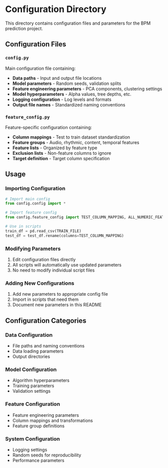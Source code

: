 # Configuration Directory

This directory contains configuration files and parameters for the BPM prediction project.

## Configuration Files

### `config.py`
Main configuration file containing:
- **Data paths** - Input and output file locations
- **Model parameters** - Random seeds, validation splits
- **Feature engineering parameters** - PCA components, clustering settings
- **Model hyperparameters** - Alpha values, tree depths, etc.
- **Logging configuration** - Log levels and formats
- **Output file names** - Standardized naming conventions

### `feature_config.py`
Feature-specific configuration containing:
- **Column mappings** - Test to train dataset standardization
- **Feature groups** - Audio, rhythmic, content, temporal features
- **Feature lists** - Organized by feature type
- **Exclusion lists** - Non-feature columns to ignore
- **Target definition** - Target column specification

## Usage

### Importing Configuration
```python
# Import main config
from config.config import *

# Import feature config
from config.feature_config import TEST_COLUMN_MAPPING, ALL_NUMERIC_FEATURES

# Use in scripts
train_df = pd.read_csv(TRAIN_FILE)
test_df = test_df.rename(columns=TEST_COLUMN_MAPPING)
```

### Modifying Parameters
1. Edit configuration files directly
2. All scripts will automatically use updated parameters
3. No need to modify individual script files

### Adding New Configurations
1. Add new parameters to appropriate config file
2. Import in scripts that need them
3. Document new parameters in this README

## Configuration Categories

### Data Configuration
- File paths and naming conventions
- Data loading parameters
- Output directories

### Model Configuration  
- Algorithm hyperparameters
- Training parameters
- Validation settings

### Feature Configuration
- Feature engineering parameters
- Column mappings and transformations
- Feature group definitions

### System Configuration
- Logging settings
- Random seeds for reproducibility
- Performance parameters
